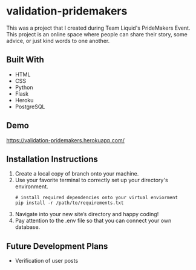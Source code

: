 # validation-pridemakers

This was a project that I created during Team Liquid's PrideMakers Event.
This project is an online space where people can share their story, some advice, or just kind words to one another.

## Built With

* HTML
* CSS
* Python
* Flask
* Heroku
* PostgreSQL

## Demo

https://validation-pridemakers.herokuapp.com/


## Installation Instructions

1. Create a local copy of branch onto your machine.
2. Use your favorite terminal to correctly set up your directory's environment.
	```shell
	# install required dependencies onto your virtual enviorment
	pip install -r /path/to/requirements.txt
	```
3. Navigate into your new site’s directory and happy coding!
4. Pay attention to the .env file so that you can connect your own database.


## Future Development Plans

* Verification of user posts
